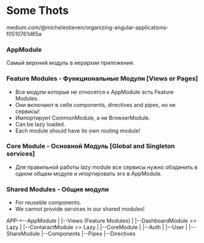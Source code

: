 # Some Thots
medium.com/@michelestieven/organizing-angular-applications-f0510761d65a

### AppModule
Самый верхний модуль в иерархии приложения.

### Feature Modules - Функциональные Модули [Views or Pages]
  - Все модули которые не относятся к AppModule эсть Feature Modules.
  - Они включают в себя components, directives and pipes, но не сервисы!
  - Импортирует CommonModule, а не BrowserModule.
  - Сan be lazy loaded.
  - Еach module should have its own routing module!

### Core Module - Основной Модуль [Global and Singleton services]
  - Для правильной работы lazy module все сервисы нужно обэдинить
    в одном общем модуле и ипортировать эго в AppModule.

### Shared Modules - Общие модули
  - For reuseble components.
  - We cannot provide services in our shared modules!

APP-+--AppModule
    |
    |--Views (Feature Modules)
    |  |--DashboardModule >> Lazy
    |  |--ContaractModule >> Lazy
    |
    |--CoreModule
    |  |--Auth
    |  |--User
    |
    |--ShareModule
       |--Components
       |--Pipes
       |--Directives